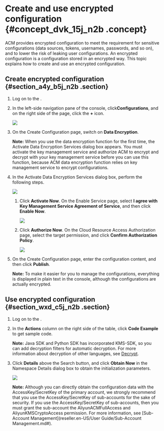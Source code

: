 # Create and use encrypted configuration {#concept_dvk_15j_n2b .concept}

ACM provides encrypted configuration to meet the requirement for sensitive configurations \(data sources, tokens, usernames, passwords, and so on\), and to lower the risk of leaking user configurations. An encrypted configuration is a configuration stored in an encrypted way. This topic explains how to create and use an encrypted configuration.

## Create encrypted configuration {#section_a4y_b5j_n2b .section}

1.  Log on to the .
2.  In the left-side navigation pane of the console, click**Configurations**, and on the right side of the page, click the **+** icon.

    ![](http://aliware-images.oss-cn-hangzhou.aliyuncs.com/acms/bt_create_configuration.png)

3.  On the Create Configuration page, switch on **Data Encryption**.

    **Note:** When you use the data encryption function for the first time, the Activate Data Encryption Services dialog box appears. You must activate the key management service and authorize ACM to encrypt and decrypt with your key management service before you can use this function, because ACM data encryption function relies on key management service to encrypt configurations.

4.  In the Activate Data Encryption Services dialog box, perform the following steps.

    ![](http://aliware-images.oss-cn-hangzhou.aliyuncs.com/acms/bt_data_encryption.png)

    1.  Click **Activate Now**. On the Enable Service page, select **I agree with Key Management Service Agreement of Service**, and then click **Enable Now**.

        ![](http://aliware-images.oss-cn-hangzhou.aliyuncs.com/acms/bt_enable_kms.png)

    2.  Click **Authorize Now**. On the Cloud Resource Access Authorization page, select the target permission, and click **Confirm Authorization Policy**.

        ![](http://aliware-images.oss-cn-hangzhou.aliyuncs.com/acms/bt_authorize_kms.png)

5.  On the Create Configuration page, enter the configuration content, and then click **Publish**.

    **Note:** To make it easier for you to manage the configurations, everything is displayed in plain text in the console, although the configurations are actually encrypted.


## Use encrypted configuration {#section_wxd_c5j_n2b .section}

1.  Log on to the .
2.  In the **Actions** column on the right side of the table, click **Code Example** to get sample code.

    **Note:** Java SDK and Python SDK has incorporated KMS-SDK, so you can add decryption filters for automatic decryption. For more information about decryption of other languages, see [Decrypt](https://www.alibabacloud.com/help/zh/doc-detail/28950.html).

3.  Click **Details** above the Search button, and click **Obtain Now** in the Namespace Details dialog box to obtain the initialization parameters.

    ![](http://aliware-images.oss-cn-hangzhou.aliyuncs.com/acms/db_namespace_details.png)

    **Note:** Although you can directly obtain the configuration data with the AccessKey/SecretKey of the primary account, we strongly recommend that you use the AccessKey/SecretKey of sub-accounts for the sake of security. If you use the AccessKey/SecretKey of sub-accounts, then you must grant the sub-account the AliyunACMFullAccess and AliyunKMSCryptoAccess permission. For more information, see [Sub-Account Management](reseller.en-US/User Guide/Sub-Account Management.md#).


